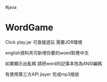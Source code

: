 #java
# WordGame


Click play.jar 可直接遊玩
需要JDR環境

english資料夾可新增你要的woed對應中文

如果顯示出亂碼 請把word的記事本改為ANSI編碼

有使用第三方API jlayer 完成mp3撥放
